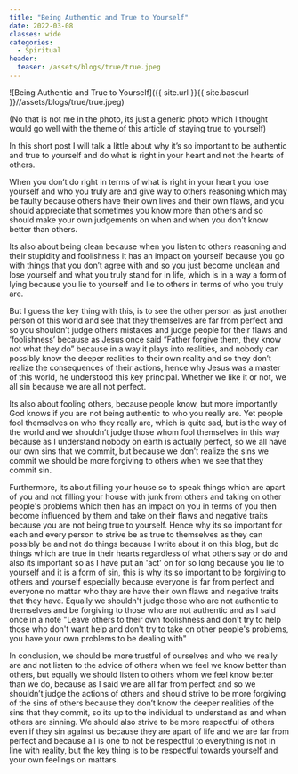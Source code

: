 ```yaml
---
title: "Being Authentic and True to Yourself"
date: 2022-03-08
classes: wide
categories:
  - Spiritual
header:
  teaser: /assets/blogs/true/true.jpeg
---
```


![Being Authentic and True to Yourself]({{ site.url }}{{ site.baseurl }}//assets/blogs/true/true.jpeg)

(No that is not me in the photo, its just a generic photo which I thought would go well with the theme of this article of staying true to yourself)

In this short post I will talk a little about why it’s so important to be authentic and true to yourself and do what is right in your heart and not the hearts of others. 

When you don’t do right in terms of what is right in your heart you lose yourself and who you truly are and give way to others reasoning which may be faulty because others have their own lives and their own flaws, and you should appreciate that sometimes you know more than others and so should make your own judgements on when and when you don’t know better than others. 

Its also about being clean because when you listen to others reasoning and their stupidity and foolishness it has an impact on yourself because you go with things that you don’t agree with and so you just become unclean and lose yourself and what you truly stand for in life, which is in a way a form of lying because you lie to yourself and lie to others in terms of who you truly are.

But I guess the key thing with this, is to see the other person as just another person of this world and see that they themselves are far from perfect and so you shouldn’t judge others mistakes and judge people for their flaws and ‘foolishness’ because as Jesus once said “Father forgive them, they know not what they do” because in a way it plays into realities, and nobody can possibly know the deeper realities to their own reality and so they don’t realize the consequences of their actions, hence why Jesus was a master of this world, he understood this key principal. Whether we like it or not, we all sin because we are all not perfect.

Its also about fooling others, because people know, but more importantly God knows if you are not being authentic to who you really are. Yet people fool themselves on who they really are, which is quite sad, but is the way of the world and we shouldn’t judge those whom fool themselves in this way because as I understand nobody on earth is actually perfect, so we all have our own sins that we commit, but because we don’t realize the sins we commit we should be more forgiving to others when we see that they commit sin.

Furthermore, its about filling your house so to speak things which are apart of you and not filling your house with junk from others and taking on other people's problems which then has an impact on you in terms of you then become influenced by them and take on their flaws and negative traits because you are not being true to yourself. Hence why its so important for each and every person to strive be as true to themselves as they can possibly be and not do things because I write about it on this blog, but do things which are true in their hearts regardless of what others say or do and also its important so as I have put an 'act' on for so long because you lie to yourself and it is a form of sin, this is why its so important to be forgiving to others and yourself especially because everyone is far from perfect and everyone no mattar who they are have their own flaws and negative traits that they have. Equally we shouldn't judge those who are not authentic to themselves and be forgiving to those who are not authentic and as I said once in a note "Leave others to their own foolishness and don't try to help those who don't want help and don't try to take on other people's problems, you have your own problems to be dealing with"

In conclusion, we should be more trustful of ourselves and who we really are and not listen to the advice of others when we feel we know better than others, but equally we should listen to others whom we feel know better than we do, because as I said we are all far from perfect and so we shouldn’t judge the actions of others and should strive to be more forgiving of the sins of others because they don’t know the deeper realities of the sins that they commit, so its up to the individual to understand as and when others are sinning. We should also strive to be more respectful of others even if they sin against us because they are apart of life and we are far from perfect and because all is one to not be respectful to everything is not in line with reality, but the key thing is to be respectful towards yourself and your own feelings on mattars.

